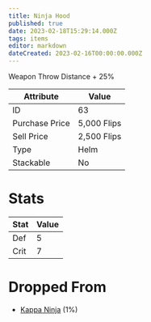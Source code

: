 ```yaml
---
title: Ninja Hood
published: true
date: 2023-02-18T15:29:14.000Z
tags: items
editor: markdown
dateCreated: 2023-02-16T00:00:00.000Z
---
```


Weapon Throw Distance + 25%

|Attribute|Value|
|-|-|
|ID|63|
|Purchase Price|5,000 Flips|
|Sell Price|2,500 Flips|
|Type|Helm|
|Stackable|No|

# Stats
|Stat|Value|
|-|-|
|Def|5|
|Crit|7|

# Dropped From
 * [Kappa Ninja](/monsters/kappa-ninja.md) (1%)
